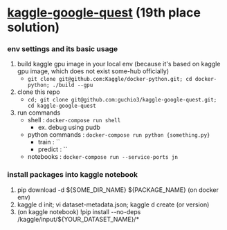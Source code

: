 # [kaggle-google-quest](https://www.kaggle.com/c/google-quest-challenge/overview) (19th place solution)

### env settings and its basic usage
 1. build kaggle gpu image in your local env (because it's based on kaggle gpu image, which does not exist some-hub officially)
     - `git clone git@github.com:Kaggle/docker-python.git; cd docker-python; ./build --gpu` 
 1. clone this repo
     - `cd; git clone git@github.com:guchio3/kaggle-google-quest.git; cd kaggle-google-quest`
 1. run commands
     - shell           : `docker-compose run shell`
         - ex. debug using pudb
     - python commands : `docker-compose run python {something.py}`
         - train : ``
         - predict : ``
     - notebooks       : `docker-compose run --service-ports jn`


### install packages into kaggle notebook
 1. pip download -d ${SOME_DIR_NAME} ${PACKAGE_NAME} (on docker env)
 1. kaggle d init; vi dataset-metadata.json; kaggle d create (or version)
 1. (on kaggle notebook) !pip install --no-deps /kaggle/input/${YOUR_DATASET_NAME}/*
